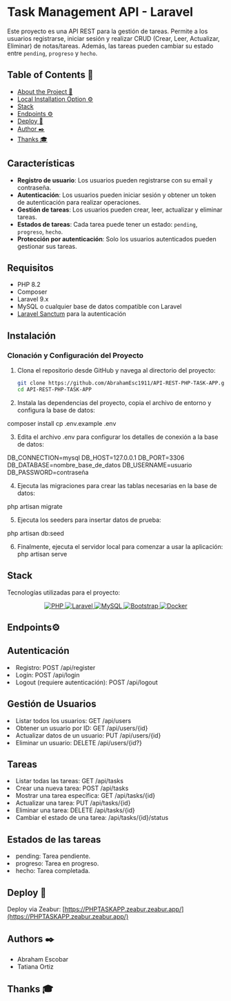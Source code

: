 # Task Management API - Laravel

Este proyecto es una API REST para la gestión de tareas. Permite a los usuarios registrarse, iniciar sesión y realizar CRUD (Crear, Leer, Actualizar, Eliminar) de notas/tareas. Además, las tareas pueden cambiar su estado entre `pending`, `progreso` y `hecho`.

## Table of Contents 📝
- [About the Project 📁](#about-the-project-📁)
- [Local Installation Option ⚙️](#local-installation-option-⚙️)
- [Stack](#stack)
- [Endpoints ⚙️](#endpoints-⚙️)
-  [Deploy 🚀](#deploy-🚀)
- [Author ✒️](#author-✒️)
- [Thanks 🎓](#thanks-🎓)

## Características

- **Registro de usuario**: Los usuarios pueden registrarse con su email y contraseña.
- **Autenticación**: Los usuarios pueden iniciar sesión y obtener un token de autenticación para realizar operaciones.
- **Gestión de tareas**: Los usuarios pueden crear, leer, actualizar y eliminar tareas.
- **Estados de tareas**: Cada tarea puede tener un estado: `pending`, `progreso`, `hecho`.
- **Protección por autenticación**: Solo los usuarios autenticados pueden gestionar sus tareas.

## Requisitos

- PHP 8.2
- Composer
- Laravel 9.x
- MySQL o cualquier base de datos compatible con Laravel
- [Laravel Sanctum](https://laravel.com/docs/9.x/sanctum) para la autenticación

## Instalación

### Clonación y Configuración del Proyecto

1. Clona el repositorio desde GitHub y navega al directorio del proyecto:

   ```bash
   git clone https://github.com/AbrahamEsc1911/API-REST-PHP-TASK-APP.git
   cd API-REST-PHP-TASK-APP


2. Instala las dependencias del proyecto, copia el archivo de entorno y configura la base de datos:
 
 composer install
 cp .env.example .env

3. Edita el archivo .env para configurar los detalles de conexión a la base de datos:

DB_CONNECTION=mysql
DB_HOST=127.0.0.1
DB_PORT=3306
DB_DATABASE=nombre_base_de_datos
DB_USERNAME=usuario
DB_PASSWORD=contraseña


4. Ejecuta las migraciones para crear las tablas necesarias en la base de datos:

php artisan migrate

5. Ejecuta los seeders para insertar datos de prueba:

php artisan db:seed


6. Finalmente, ejecuta el servidor local para comenzar a usar la aplicación:
 php artisan serve

 ## Stack
Tecnologías utilizadas para el proyecto:

<div align="center">

<a href="https://www.php.net/">
    <img src="https://img.shields.io/badge/php-%23777BB4.svg?style=for-the-badge&logo=php&logoColor=white" alt="PHP">
</a>

<a href="https://laravel.com/">
    <img src="https://img.shields.io/badge/laravel-%23FF2D20.svg?style=for-the-badge&logo=laravel&logoColor=white" alt="Laravel">
</a>

<a href="https://www.mysql.com/">
    <img src="https://img.shields.io/badge/mysql-%234479A1.svg?style=for-the-badge&logo=mysql&logoColor=white" alt="MySQL">
</a>

<a href="https://getbootstrap.com/">
    <img src="https://img.shields.io/badge/bootstrap-%23563D7C.svg?style=for-the-badge&logo=bootstrap&logoColor=white" alt="Bootstrap">
</a>

<a href="https://www.docker.com/">
    <img src="https://img.shields.io/badge/docker-%232496ED.svg?style=for-the-badge&logo=docker&logoColor=white" alt="Docker">
</a>


</div>


## Endpoints⚙️

## Autenticación
<li> Registro: POST /api/register
<li> Login: POST /api/login
<li>Logout (requiere autenticación): POST /api/logout

## Gestión de Usuarios
<li>Listar todos los usuarios: GET /api/users
<li>Obtener un usuario por ID: GET /api/users/{id}
<li>Actualizar datos de un usuario: PUT /api/users/{id}
<li>Eliminar un usuario: DELETE /api/users/{id?}

##  Tareas
<li>Listar todas las tareas: GET /api/tasks
<li>Crear una nueva tarea: POST /api/tasks
<li>Mostrar una tarea específica: GET /api/tasks/{id}
<li>Actualizar una tarea: PUT /api/tasks/{id}
<li>Eliminar una tarea: DELETE /api/tasks/{id}
<li>Cambiar el estado de una tarea: /api/tasks/{id}/status

## Estados de las tareas
<li>pending: Tarea pendiente.
<li>progreso: Tarea en progreso.
<li>hecho: Tarea completada.


## Deploy 🚀
Deploy via Zeabur: [https://PHPTASKAPP.zeabur.zeabur.app/](https://PHPTASKAPP.zeabur.zeabur.app/) <br>

## Authors ✒️

- Abraham Escobar
- Tatiana Ortiz

## Thanks 🎓